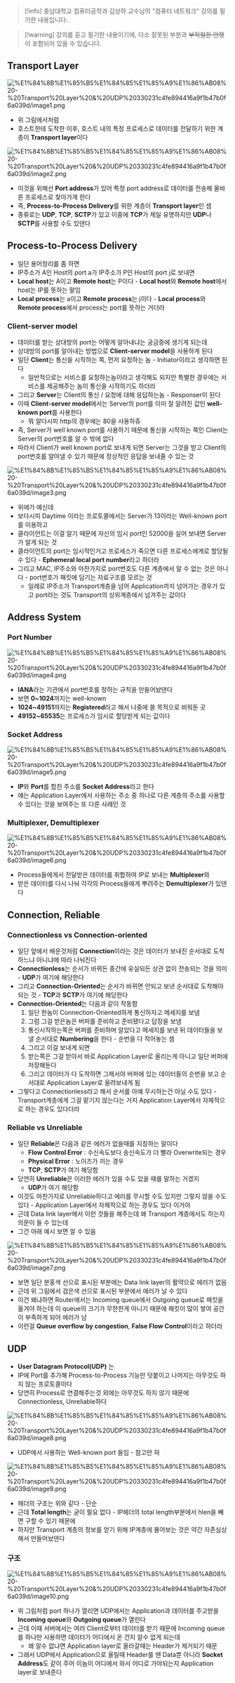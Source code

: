 > [!info] 충남대학교 컴퓨터공학과 김상하 교수님의 "컴퓨터 네트워크" 강의를 필기한 내용입니다.

> [!warning] 강의를 듣고 필기한 내용이기에, 다소 잘못된 부분과 ~~부적절한 언행~~ 이 포함되어 있을 수 있습니다.

## Transport Layer

![%E1%84%8B%E1%85%B5%E1%84%85%E1%85%A9%E1%86%AB08%20-%20Transport%20Layer%20&%20UDP%20330231c4fe894416a9f1b47b0f6a039d/image1.png](comnet.fall.2021.cse.cnu.ac.kr/images/08_330231c4fe894416a9f1b47b0f6a039d/image1.png)

- 위 그림에서처럼
- 호스트한테 도착한 이후, 호스트 내의 특정 프로세스로 데이터를 전달하기 위한 계층이 **Transport layer**이다

![%E1%84%8B%E1%85%B5%E1%84%85%E1%85%A9%E1%86%AB08%20-%20Transport%20Layer%20&%20UDP%20330231c4fe894416a9f1b47b0f6a039d/image2.png](comnet.fall.2021.cse.cnu.ac.kr/images/08_330231c4fe894416a9f1b47b0f6a039d/image2.png)

- 이것을 위해선 **Port address**가 있어 특정 port address로 데이터를 전송해 올바른 프로세스로 찾아가게 한다
- 즉, **Process-to-Process Delivery**를 위한 계층이 **Transport layer**인 셈
- 종류로는 **UDP**, **TCP**, **SCTP**가 있고 이중에 **TCP**가 제일 유명하지만 **UDP**나 **SCTP**를 사용할 수도 있댄다

## Process-to-Process Delivery

- 일단 용어정리를 좀 하면
- IP주소가 A인 Host의 port a가 IP주소가 P인 Host의 port j로 보내면
- **Local host**는 A이고 **Remote host**는 P이다 - **Local host**와 **Remote host**에서 host는 IP를 뜻하는 말임
- **Local process**는 a이고 **Remote process**는 j이다 - **Local process**와 **Remote process**에서 process는 port를 뜻하는 거더라

### Client-server model

- 데이터를 받는 상대방의 port는 어떻게 알아내냐는 궁금증에 생기게 되는데
- 상대방의 port를 알아내는 방법으로 **Client-server model**을 사용하게 된다
- 일단 **Client**는 통신을 시작하는 쪽, 먼저 요청하는 놈 - Initiator이라고 생각하면 된다
	- 일반적으로는 서비스를 요청하는놈이라고 생각해도 되지만 특별한 경우에는 서비스를 제공해주는 놈이 통신을 시작하기도 하더라
- 그리고 **Server**는 Client의 통신 / 요청에 대해 응답하는놈 - Responser이 된다
- 이때 **Client-server model**에서는 Server의 port를 이미 잘 알려진 값인 **well-known port**를 사용한다
	- 뭐 알다시피 http의 경우에는 80을 사용하쥬
- 즉, Server가 well known port를 사용하기 때문에 통신을 시작하는 쪽인 Client는 Server의 port번호를 알 수 밖에 없다
- 따라서 Client가 well known port로 보내게 되면 Server는 그것을 받고 Client의 port번호를 알아낼 수 있기 때문에 정상적인 응답을 보내줄 수 있는 것

![%E1%84%8B%E1%85%B5%E1%84%85%E1%85%A9%E1%86%AB08%20-%20Transport%20Layer%20&%20UDP%20330231c4fe894416a9f1b47b0f6a039d/image3.png](comnet.fall.2021.cse.cnu.ac.kr/images/08_330231c4fe894416a9f1b47b0f6a039d/image3.png)

- 위에가 예신데
- 보다시피 Daytime 이라는 프로토콜에서는 Server가 13이라는 Well-known port를 이용하고
- 클라이언트는 이걸 알기 때문에 자신의 임시 port인 52000을 실어 보내면 Server가 알게 되는 것
- 클라이언트의 port는 임시적인거고 프로세스가 죽으면 다른 프로세스에게로 할당될 수 있다 - **Ephemeral local port number**라고 하더라
- 그리고 MAC, IP주소와 마찬가지로 port번호도 다른 계층에서 알 수 없는 것은 아니다 - port번호가 패킷에 담기는 자료구조를 모르는 것
	- 일례로 IP주소가 Transport계층을 넘어 Application까지 넘어가는 경우가 있고 port라는 것도 Transport의 상위계층에서 넘겨주는 값이다

## Address System

### Port Number

![%E1%84%8B%E1%85%B5%E1%84%85%E1%85%A9%E1%86%AB08%20-%20Transport%20Layer%20&%20UDP%20330231c4fe894416a9f1b47b0f6a039d/image4.png](comnet.fall.2021.cse.cnu.ac.kr/images/08_330231c4fe894416a9f1b47b0f6a039d/image4.png)

- **IANA**라는 기관에서 port번호를 정하는 규칙을 만들어놨댄다
- 보면 **0~1024**까지는 well-known
- **1024~49151**까지는 **Registered**라고 해서 나중에 쓸 목적으로 비워둔 곳
- **49152~65535**는 프로세스가 임시로 할당받게 되는 값이다

### Socket Address

![%E1%84%8B%E1%85%B5%E1%84%85%E1%85%A9%E1%86%AB08%20-%20Transport%20Layer%20&%20UDP%20330231c4fe894416a9f1b47b0f6a039d/image5.png](comnet.fall.2021.cse.cnu.ac.kr/images/08_330231c4fe894416a9f1b47b0f6a039d/image5.png)

- **IP**와 **Port**를 합친 주소를 **Socket Address**라고 한다
- 얘는 Application Layer에서 사용하는 주소 중 하나로 다른 계층의 주소를 사용할 수 있다는 것을 보여주는 또 다른 사례인 것

### Multiplexer, Demultiplexer

![%E1%84%8B%E1%85%B5%E1%84%85%E1%85%A9%E1%86%AB08%20-%20Transport%20Layer%20&%20UDP%20330231c4fe894416a9f1b47b0f6a039d/image6.png](comnet.fall.2021.cse.cnu.ac.kr/images/08_330231c4fe894416a9f1b47b0f6a039d/image6.png)

- Process들에게서 전달받은 데이터를 취합하여 IP로 보내는 **Multiplexer**와
- 받은 데이터를 다시 나눠 각각의 Process들에게 뿌려주는 **Demultiplexer**가 있댄다

## Connection, Reliable

### Connectionless vs Connection-oriented

- 일단 앞에서 배운것처럼 **Connection**이라는 것은 데이터가 보내진 순서대로 도착하느냐 아니냐에 따라 나눠진다
- **Connectionless**는 순서가 바뀌든 중간에 유실되든 상관 없이 전송되는 것을 의미 - **UDP**가 여기에 해당한다
- 그리고 **Connection-Oriented**는 순서가 바뀌면 안되고 보낸 순서대로 도착해야되는 것 - **TCP**과 **SCTP**가 여기에 해당한다
- **Connection-Oriented**는 다음과 같이 작동함
	1. 일단 한놈이 Connection-Oriented하게 통신하자고 메세지를 보냄
	2. 그럼 그걸 받은놈은 버퍼를 준비하고 준비됐다고 답장을 보냄
	3. 통신시작하는쪽은 버퍼를 준비하며 알았다고 메세지를 보낸 뒤 데이터들을 보낼 순서대로 **Numbering**을 한다 - 순번을 다 적어놓는 셈
	4. 그리고 이걸 보내게 되면
	5. 받는쪽은 그걸 받아서 바로 Application Layer로 올리는게 아니고 일단 버퍼에 저장해둔다
	6. 그리고 데이터가 다 도착하면 그제서야 버퍼에 있는 데이터들의 순번을 보고 순서대로 Application Layer로 올려보내게 됨
- 그렇다고 Connectionless라고 해서 순서를 아예 무시하는건 아닐 수도 있다 - Transport계층에게 그걸 맡기지 않는다는 거지 Application Layer에서 자체적으로 하는 경우도 있다더라

### Reliable vs Unreliable

- 일단 **Reliable**은 다음과 같은 에러가 없을때를 지칭하는 말이다
	- **Flow Control Error** : 수신속도보다 송신속도가 더 빨라 Overwrite되는 경우
	- **Physical Error** : 노이즈가 끼는 경우
	- **TCP**, **SCTP**가 여기 해당함
- 당연히 **Unreliable**은 이러한 에러가 있을 수도 있을 때를 말하는 거겠지
	- **UDP**가 여기 해당함
- 이것도 마찬가지로 Unreliable하다고 에러를 무시할 수도 있지만 그렇지 않을 수도 있다 - Application Layer에서 자체적으로 하는 경우도 있다 이거야
- 근데 Data link layer에서 이런 것들을 해주는데 왜 Transport 계층에서도 하는지 의문이 들 수 있는데
- 그건 아래 예시 보면 알 수 있음

![%E1%84%8B%E1%85%B5%E1%84%85%E1%85%A9%E1%86%AB08%20-%20Transport%20Layer%20&%20UDP%20330231c4fe894416a9f1b47b0f6a039d/image7.png](comnet.fall.2021.cse.cnu.ac.kr/images/08_330231c4fe894416a9f1b47b0f6a039d/image7.png)

- 보면 일단 분홍색 선으로 표시된 부분에는 Data link layer의 활약으로 에러가 없음
- 근데 위 그림에서 검은색 선으로 표시된 부분에서 에러가 날 수 있다
- 이건 왜냐하면 Router에서는 Incoming queue에서 Outgoing queue로 패킷을 옮겨야 하는데 이 queue의 크기가 무한한게 아니기 때문에 패킷이 많이 쌓여 공간이 부족하게 되어 에러가 남
- 이런걸 **Queue overflow by congestion**, **False Flow Control**이라고 하더라

## UDP

- **User Datagram Protocol(UDP)** 는
- IP에 Port를 추가해 Process-to-Process 기능만 덧붙이고 나머지는 아무것도 하지 않는 프로토콜이다
- 당연히 Process로 연결해주는것 외에는 아무것도 하지 않기 때문에 Connectionless, Unreliable하다

![%E1%84%8B%E1%85%B5%E1%84%85%E1%85%A9%E1%86%AB08%20-%20Transport%20Layer%20&%20UDP%20330231c4fe894416a9f1b47b0f6a039d/image8.png](comnet.fall.2021.cse.cnu.ac.kr/images/08_330231c4fe894416a9f1b47b0f6a039d/image8.png)

- UDP에서 사용하는 Well-known port 들임 - 참고만 혀

![%E1%84%8B%E1%85%B5%E1%84%85%E1%85%A9%E1%86%AB08%20-%20Transport%20Layer%20&%20UDP%20330231c4fe894416a9f1b47b0f6a039d/image9.png](comnet.fall.2021.cse.cnu.ac.kr/images/08_330231c4fe894416a9f1b47b0f6a039d/image9.png)

- 헤더의 구조는 위와 같다 - 단순
- 근데 **Total length**는 굳이 필요 없다 - IP헤더의 total length부분에서 hlen을 빼면 구할 수 있기 때문에
- 하지만 Transport 계층의 정보를 얻기 위해 IP계층에 물어보는 것은 약간 자존심상해서 만들어놨댄다

### 구조

![%E1%84%8B%E1%85%B5%E1%84%85%E1%85%A9%E1%86%AB08%20-%20Transport%20Layer%20&%20UDP%20330231c4fe894416a9f1b47b0f6a039d/image10.png](comnet.fall.2021.cse.cnu.ac.kr/images/08_330231c4fe894416a9f1b47b0f6a039d/image10.png)

- 위 그림처럼 port 하나가 열리면 UDP에서는 Application과 데이터를 주고받을 **Incoming queue**와 **Outgoing queue**가 열린다
- 근데 이때 서버에서는 여러 Client로부터 데이터를 받기 때문에 Incoming queue를 하나만 사용하면 데이터가 어디에서 온 건지 알수 없게 되는데
	- 왜 알수 없냐면 Application layer로 올라갈때는 Header가 제거되기 때문
- 그래서 UDP에서 Application으로 올릴때 Header를 뗀 Data뿐 아니라 **Socket Address**도 같이 주어 이놈이 어디에서 와서 어디로 가야되는지 Application layer로 보내준다